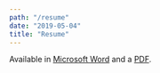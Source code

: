 ```yaml
---
path: "/resume"
date: "2019-05-04"
title: "Resume"
---
```


Available in [Microsoft Word](https://drive.google.com/file/d/0Bw0_aAHPLyV4aEhxT0tobDlXcHg5MHZJTkRONEY3X3ZjR1ZR/view?usp=sharing) and a [PDF](https://drive.google.com/file/d/1vtvmmRWb8wIdBCwpFni61Y2DA7dE8uCx/view?usp=sharing).
